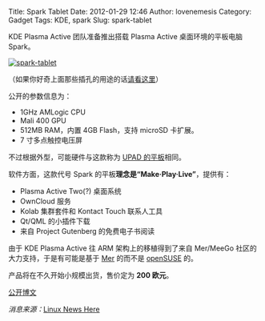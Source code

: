 Title: Spark Tablet
Date: 2012-01-29 12:46
Author: lovenemesis
Category: Gadget
Tags: KDE, spark
Slug: spark-tablet

KDE Plasma Active 团队准备推出搭载 Plasma Active 桌面环境的平板电脑
Spark。

[![](http://linuxtoy.org/img/2012/01/spark-tablet.jpg "spark-tablet")](http://linuxtoy.org/img/2012/01/spark-tablet.jpg)

（如果你好奇上面那些插孔的用途的话[请看这里](http://img708.imageshack.us/img708/5199/zenithinkc714.jpg)）

公开的参数信息为：

-   1GHz AMLogic CPU
-   Mali 400 GPU
-   512MB RAM，内置 4GB Flash，支持 microSD 卡扩展。
-   7 寸多点触控电压屏

不过根据外型，可能硬件与这款称为 [UPAD
的平板](http://is.gd/fthlwB)相同。

软件方面，这款代号 Spark 的平板**理念是“Make·Play·Live”**，提供有：

-   Plasma Active Two(?) 桌面系统
-   OwnCloud 服务
-   Kolab 集群套件和 Kontact Touch 联系人工具
-   Qt/QML 的小插件下载
-   来自 Project Gutenberg 的免费电子书阅读

由于 KDE Plasma Active 往 ARM 架构上的移植得到了来自 Mer/MeeGo
社区的大力支持，于是有可能是基于 [Mer](http://merproject.org/) 的而不是
[openSUSE](http://en.opensuse.org/Portal:ARM) 的。

产品将在不久开始小规模出货，售价定为 **200 欧元**。

[公开博文](http://aseigo.blogspot.com/2012/01/reveal.html)

*消息来源：*[Linux News
Here](http://www.linuxnewshere.com/index.php/spark-first-linux-tablet-running-kde-plasma-active)
